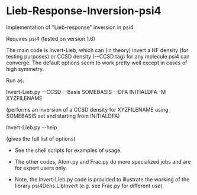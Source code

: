 # Lieb-Response-Inversion-psi4
 Implementation of "Lieb-response" inversion in psi4

Requires psi4 (tested on version 1.6)

The main code is Invert-Lieb, which can (in theory) invert a HF
density (for testing purposes) or CCSD density (--CCSD tag) for any
molecule psi4 can converge. The default options seem to work pretty
well except in cases of high symmetry.

Run as:

Invert-Lieb.py --CCSD --Basis SOMEBASIS --DFA INITIALDFA -M XYZFILENAME

(performs an inversion of a CCSD density for XYZFILENAME using
SOMEBASIS set and starting from INITIALDFA)

Invert-Lieb.py --help

(gives the full list of options)

* See the shell scripts for examples of usage.

* The other codes, Atom.py and Frac.py do more specialized jobs and are
for expert users only.

* Note, the Invert-Lieb.py code is provided to illustrate the working
of the library psi4Dens.LibInvert (e.g. see Frac.py for different use)


